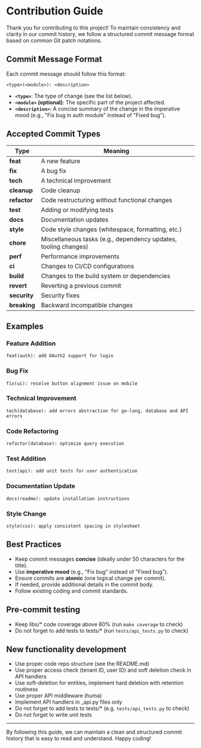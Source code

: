 # Contribution Guide

Thank you for contributing to this project! To maintain consistency and clarity in our commit history, we follow a structured commit message format based on common Git patch notations.

## Commit Message Format

Each commit message should follow this format:

```plaintext
<type>(<module>): <description>
```

- **`<type>`**: The type of change (see the list below).
- **`<module>` (optional)**: The specific part of the project affected.
- **`<description>`**: A concise summary of the change in the imperative mood (e.g., "Fix bug in auth module" instead of "Fixed bug").

## Accepted Commit Types

| Type         | Meaning |
|--------------|---------|
| **feat**     | A new feature |
| **fix**      | A bug fix |
| **tech**     | A technical improvement |
| **cleanup**  | Code cleanup |
| **refactor** | Code restructuring without functional changes |
| **test**     | Adding or modifying tests |
| **docs**     | Documentation updates |
| **style**    | Code style changes (whitespace, formatting, etc.) |
| **chore**    | Miscellaneous tasks (e.g., dependency updates, tooling changes) |
| **perf**     | Performance improvements |
| **ci**       | Changes to CI/CD configurations |
| **build**    | Changes to the build system or dependencies |
| **revert**   | Reverting a previous commit |
| **security** | Security fixes |
| **breaking** | Backward incompatible changes |

## Examples

### Feature Addition
```plaintext
feat(auth): add OAuth2 support for login
```
### Bug Fix
```plaintext
fix(ui): resolve button alignment issue on mobile
```

### Technical Improvement
```plaintext
tech(database): add errorx abstraction for go-lang, database and API errors
```

### Code Refactoring
```plaintext
refactor(database): optimize query execution
```
### Test Addition
```plaintext
test(api): add unit tests for user authentication
```
### Documentation Update
```plaintext
docs(readme): update installation instructions
```
### Style Change
```plaintext
style(css): apply consistent spacing in stylesheet
```

## Best Practices
- Keep commit messages **concise** (ideally under 50 characters for the title).
- Use **imperative mood** (e.g., "Fix bug" instead of "Fixed bug").
- Ensure commits are **atomic** (one logical change per commit).
- If needed, provide additional details in the commit body.
- Follow existing coding and commit standards.

## Pre-commit testing
- Keep libs/* code coverage above 80% (run `make coverage` to check)
- Do not forget to add tests to tests/* (run `tests/api_tests.py` to check)

## New functionality development
- Use proper code repo structure (see the README.md)
- Use proper access check (tenant ID, user ID) and soft deletion check in API handlers
- Use soft-deletion for entities, implement hard deletion with retention routiness
- Use proper API middleware (huma)
- Implement API handlers in _api.py files only
- Do not forget to add tests to tests/* (e.g. `tests/api_tests.py` to check)
- Do not forget to write unit tests

---

By following this guide, we can maintain a clean and structured commit history that is easy to read and understand. Happy coding!
